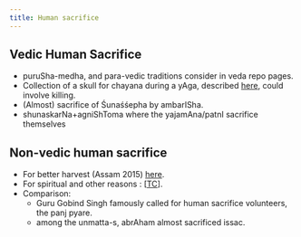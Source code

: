 ```yaml
---
title: Human sacrifice
---
```


## Vedic Human Sacrifice
- puruSha-medha, and para-vedic traditions consider in veda repo pages.
- Collection of a skull for chayana during a yAga, described [here](../violence/), could involve killing.
- (Almost) sacrifice of Śunaśśepha by ambarISha.
- shunaskarNa+agniShToma where the yajamAna/patnI sacrifice themselves


## Non-vedic human sacrifice
- For better harvest (Assam 2015) [here](http://www.ibtimes.co.uk/india-man-beheaded-suspected-sacrifice-better-harvest-1504156).
- For spiritual and other reasons : \[[TC](http://i.imgur.com/Y3wLB0B.png)\].
- Comparison:
    - Guru Gobind Singh famously called for human sacrifice volunteers, the panj pyare.
    - among the unmatta-s, abrAham almost sacrificed issac.
